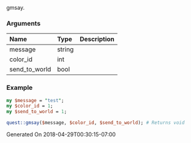 gmsay.
### Arguments
**Name**|**Type**|**Description**
:---|:---|:---
message|string|
color_id|int|
send_to_world|bool|

### Example

```perl
my $message = "test";
my $color_id = 1;
my $send_to_world = 1;

quest::gmsay($message, $color_id, $send_to_world); # Returns void
```


Generated On 2018-04-29T00:30:15-07:00